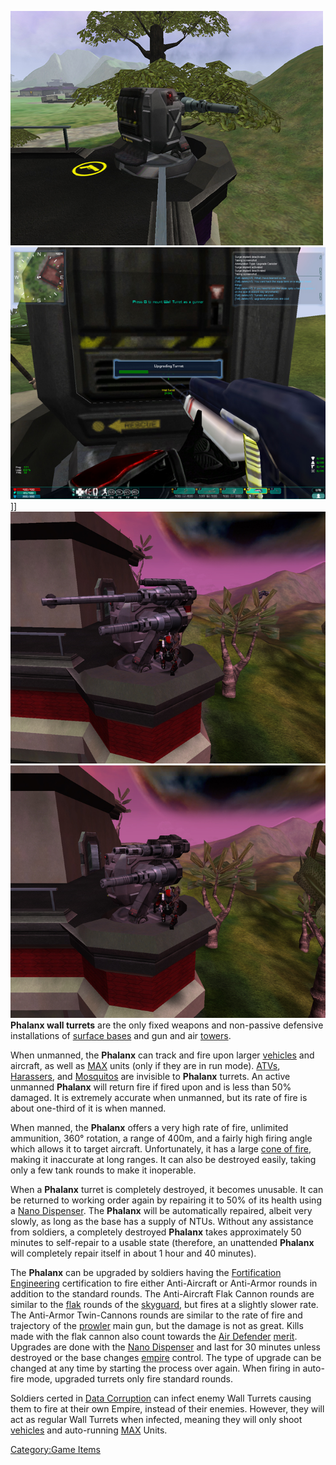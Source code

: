![](images/PSScreenShot0287.jpg "fig:PSScreenShot0287.jpg")
![](images/UpgradingPhalanx.jpg "fig:UpgradingPhalanx.jpg")\]\]
![](images/AAPhalanx.jpg "fig:AAPhalanx.jpg")
![](images/AVPhalanx.jpg "fig:AVPhalanx.jpg") **Phalanx wall turrets** are the
only fixed weapons and non-passive defensive installations of [surface
bases](Facilities.md#Surface_Bases) and gun and air
[towers](towers.md).

When unmanned, the **Phalanx** can track and fire upon larger
[vehicles](Vehicle.md) and aircraft, as well as
[MAX](Mechanized_Armored_Exo-Suit.md) units (only if they are in
run mode). [ATVs](<ATV_(Certification)>),
[Harassers](Harasser.md), and [Mosquitos](Mosquito.md)
are invisible to **Phalanx** turrets. An active unmanned **Phalanx**
will return fire if fired upon and is less than 50% damaged. It is
extremely accurate when unmanned, but its rate of fire is about
one-third of it is when manned.

When manned, the **Phalanx** offers a very high rate of fire, unlimited
ammunition, 360° rotation, a range of 400m, and a fairly high firing
angle which allows it to target aircraft. Unfortunately, it has a large
[cone of fire](Cone_of_fire.md), making it inaccurate at long
ranges. It can also be destroyed easily, taking only a few tank rounds
to make it inoperable.

When a **Phalanx** turret is completely destroyed, it becomes unusable.
It can be returned to working order again by repairing it to 50% of its
health using a [Nano Dispenser](Nano_Dispenser.md). The
**Phalanx** will be automatically repaired, albeit very slowly, as long
as the base has a supply of NTUs. Without any assistance from soldiers,
a completely destroyed **Phalanx** takes approximately 50 minutes to
self-repair to a usable state (therefore, an unattended **Phalanx** will
completely repair itself in about 1 hour and 40 minutes).

The **Phalanx** can be upgraded by soldiers having the [Fortification
Engineering](Fortification_Engineering.md) certification to fire
either Anti-Aircraft or Anti-Armor rounds in addition to the standard
rounds. The Anti-Aircraft Flak Cannon rounds are similar to the
[flak](flak.md) rounds of the [skyguard](skyguard.md),
but fires at a slightly slower rate. The Anti-Armor Twin-Cannons rounds
are similar to the rate of fire and trajectory of the
[prowler](prowler.md) main gun, but the damage is not as great.
Kills made with the flak cannon also count towards the [Air
Defender](Air_Defender.md) [merit](merit.md). Upgrades
are done with the [Nano Dispenser](Nano_Dispenser.md) and last
for 30 minutes unless destroyed or the base changes
[empire](empire.md) control. The type of upgrade can be changed
at any time by starting the process over again. When firing in auto-fire
mode, upgraded turrets only fire standard rounds.

Soldiers certed in [Data Corruption](Data_Corruption.md) can
infect enemy Wall Turrets causing them to fire at their own Empire,
instead of their enemies. However, they will act as regular Wall Turrets
when infected, meaning they will only shoot
[vehicles](vehicle.md) and auto-running [MAX](MAX.md)
Units.

[Category:Game Items](Category:Game_Items.md)
